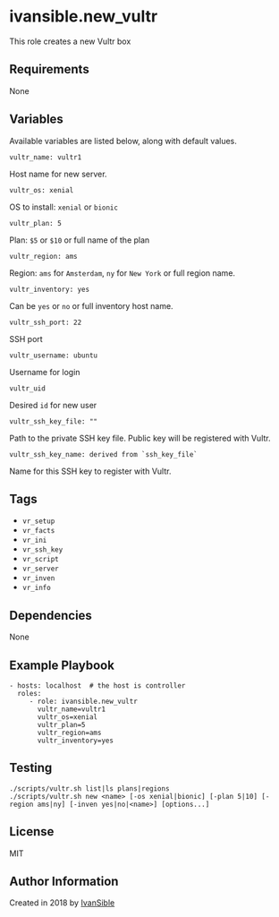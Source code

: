 # ivansible.new_vultr

This role creates a new Vultr box


## Requirements

None


## Variables

Available variables are listed below, along with default values.

    vultr_name: vultr1
Host name for new server.

    vultr_os: xenial
OS to install: `xenial` or `bionic`

    vultr_plan: 5
Plan: `$5` or `$10` or full name of the plan

    vultr_region: ams
Region: `ams` for `Amsterdam`, `ny` for `New York` or full region name.

    vultr_inventory: yes
Can be `yes` or `no` or full inventory host name.

    vultr_ssh_port: 22
SSH port

    vultr_username: ubuntu
Username for login

    vultr_uid
Desired `id` for new user

    vultr_ssh_key_file: ""
Path to the private SSH key file. Public key will be registered with Vultr.

    vultr_ssh_key_name: derived from `ssh_key_file`
Name for this SSH key to register with Vultr.


## Tags

- `vr_setup`
- `vr_facts`
- `vr_ini`
- `vr_ssh_key`
- `vr_script`
- `vr_server`
- `vr_inven`
- `vr_info`


## Dependencies

None


## Example Playbook

    - hosts: localhost  # the host is controller
      roles:
         - role: ivansible.new_vultr
           vultr_name=vultr1
           vultr_os=xenial
           vultr_plan=5
           vultr_region=ams
           vultr_inventory=yes


## Testing

    ./scripts/vultr.sh list|ls plans|regions
    ./scripts/vultr.sh new <name> [-os xenial|bionic] [-plan 5|10] [-region ams|ny] [-inven yes|no|<name>] [options...]

## License

MIT

## Author Information

Created in 2018 by [IvanSible](https://github.com/ivansible)
